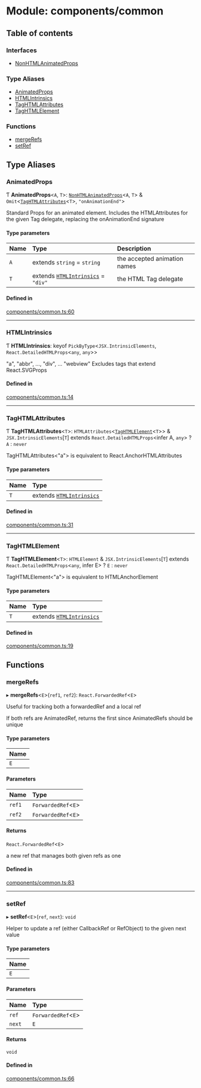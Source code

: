 # Module: components/common

## Table of contents

### Interfaces

- [NonHTMLAnimatedProps](../wiki/components.common.NonHTMLAnimatedProps)

### Type Aliases

- [AnimatedProps](../wiki/components.common#animatedprops)
- [HTMLIntrinsics](../wiki/components.common#htmlintrinsics)
- [TagHTMLAttributes](../wiki/components.common#taghtmlattributes)
- [TagHTMLElement](../wiki/components.common#taghtmlelement)

### Functions

- [mergeRefs](../wiki/components.common#mergerefs)
- [setRef](../wiki/components.common#setref)

## Type Aliases

### AnimatedProps

Ƭ **AnimatedProps**<`A`, `T`\>: [`NonHTMLAnimatedProps`](../wiki/components.common.NonHTMLAnimatedProps)<`A`, `T`\> & `Omit`<[`TagHTMLAttributes`](../wiki/components.common#taghtmlattributes)<`T`\>, ``"onAnimationEnd"``\>

Standard Props for an animated element. Includes the HTMLAttributes for the given Tag delegate, replacing the onAnimationEnd signature

#### Type parameters

| Name | Type | Description |
| :------ | :------ | :------ |
| `A` | extends `string` = `string` | the accepted animation names |
| `T` | extends [`HTMLIntrinsics`](../wiki/components.common#htmlintrinsics) = ``"div"`` | the HTML Tag delegate |

#### Defined in

[components/common.ts:60](https://github.com/tristanjohnson849/react-controlled-animations/blob/2fcbb59/src/components/common.ts#L60)

___

### HTMLIntrinsics

Ƭ **HTMLIntrinsics**: keyof `PickByType`<`JSX.IntrinsicElements`, `React.DetailedHTMLProps`<`any`, `any`\>\>

"a", "abbr", ..., "div", ... "webview"
Excludes tags that extend React.SVGProps

#### Defined in

[components/common.ts:14](https://github.com/tristanjohnson849/react-controlled-animations/blob/2fcbb59/src/components/common.ts#L14)

___

### TagHTMLAttributes

Ƭ **TagHTMLAttributes**<`T`\>: `HTMLAttributes`<[`TagHTMLElement`](../wiki/components.common#taghtmlelement)<`T`\>\> & `JSX.IntrinsicElements`[`T`] extends `React.DetailedHTMLProps`<infer A, `any`\> ? `A` : `never`

TagHTMLAttributes<"a"> is equivalent to React.AnchorHTMLAttributes<HTMLAnchorElement>

#### Type parameters

| Name | Type |
| :------ | :------ |
| `T` | extends [`HTMLIntrinsics`](../wiki/components.common#htmlintrinsics) |

#### Defined in

[components/common.ts:31](https://github.com/tristanjohnson849/react-controlled-animations/blob/2fcbb59/src/components/common.ts#L31)

___

### TagHTMLElement

Ƭ **TagHTMLElement**<`T`\>: `HTMLElement` & `JSX.IntrinsicElements`[`T`] extends `React.DetailedHTMLProps`<`any`, infer E\> ? `E` : `never`

TagHTMLElement<"a"> is equivalent to HTMLAnchorElement

#### Type parameters

| Name | Type |
| :------ | :------ |
| `T` | extends [`HTMLIntrinsics`](../wiki/components.common#htmlintrinsics) |

#### Defined in

[components/common.ts:19](https://github.com/tristanjohnson849/react-controlled-animations/blob/2fcbb59/src/components/common.ts#L19)

## Functions

### mergeRefs

▸ **mergeRefs**<`E`\>(`ref1`, `ref2`): `React.ForwardedRef`<`E`\>

Useful for tracking both a forwardedRef and a local ref

If both refs are AnimatedRef, returns the first since AnimatedRefs should be unique

#### Type parameters

| Name |
| :------ |
| `E` |

#### Parameters

| Name | Type |
| :------ | :------ |
| `ref1` | `ForwardedRef`<`E`\> |
| `ref2` | `ForwardedRef`<`E`\> |

#### Returns

`React.ForwardedRef`<`E`\>

a new ref that manages both given refs as one

#### Defined in

[components/common.ts:83](https://github.com/tristanjohnson849/react-controlled-animations/blob/2fcbb59/src/components/common.ts#L83)

___

### setRef

▸ **setRef**<`E`\>(`ref`, `next`): `void`

Helper to update a ref (either CallbackRef or RefObject) to the given next value

#### Type parameters

| Name |
| :------ |
| `E` |

#### Parameters

| Name | Type |
| :------ | :------ |
| `ref` | `ForwardedRef`<`E`\> |
| `next` | `E` |

#### Returns

`void`

#### Defined in

[components/common.ts:66](https://github.com/tristanjohnson849/react-controlled-animations/blob/2fcbb59/src/components/common.ts#L66)
